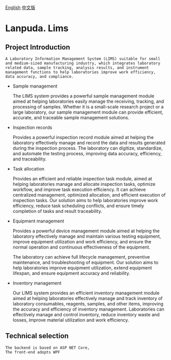 [English](README.md)   [中文版](README-zh_CN.md)
# Lanpuda. Lims

## Project Introduction

    A Laboratory Information Management System (LIMS) suitable for small and medium-sized manufacturing industry, which integrates laboratory related data, sample tracking, analysis results, and instrument management functions to help laboratories improve work efficiency, data accuracy, and compliance.

- Sample management

    The LIMS system provides a powerful sample management module aimed at helping laboratories easily manage the receiving, tracking, and processing of samples. Whether it is a small-scale research project or a large laboratory, our sample management module can provide efficient, accurate, and traceable sample management solutions.
- Inspection records

    Provides a powerful inspection record module aimed at helping the laboratory effectively manage and record the data and results generated during the inspection process. The laboratory can digitize, standardize, and automate the testing process, improving data accuracy, efficiency, and traceability.

- Task allocation

    Provides an efficient and reliable inspection task module, aimed at helping laboratories manage and allocate inspection tasks, optimize workflow, and improve task execution efficiency. It can achieve centralized management, optimized allocation, and efficient execution of inspection tasks. Our solution aims to help laboratories improve work efficiency, reduce task scheduling conflicts, and ensure timely completion of tasks and result traceability.

- Equipment management

    Provides a powerful device management module aimed at helping the laboratory effectively manage and maintain various testing equipment, improve equipment utilization and work efficiency, and ensure the normal operation and continuous effectiveness of the equipment.

    The laboratory can achieve full lifecycle management, preventive maintenance, and troubleshooting of equipment. Our solution aims to help laboratories improve equipment utilization, extend equipment lifespan, and ensure equipment accuracy and reliability.

- Inventory management

    Our LIMS system provides an efficient inventory management module aimed at helping laboratories effectively manage and track inventory of laboratory consumables, reagents, samples, and other items, improving the accuracy and efficiency of inventory management. Laboratories can effectively manage and control inventory, reduce inventory waste and losses, improve material utilization and work efficiency.

## Technical selection

    The backend is based on ASP NET Core,
    The front-end adopts WPF



